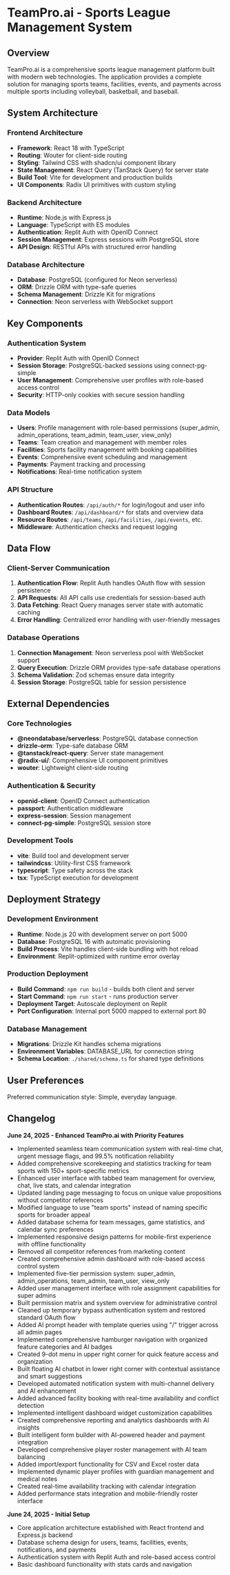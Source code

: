 # TeamPro.ai - Sports League Management System

## Overview

TeamPro.ai is a comprehensive sports league management platform built with modern web technologies. The application provides a complete solution for managing sports teams, facilities, events, and payments across multiple sports including volleyball, basketball, and baseball.

## System Architecture

### Frontend Architecture
- **Framework**: React 18 with TypeScript
- **Routing**: Wouter for client-side routing
- **Styling**: Tailwind CSS with shadcn/ui component library
- **State Management**: React Query (TanStack Query) for server state
- **Build Tool**: Vite for development and production builds
- **UI Components**: Radix UI primitives with custom styling

### Backend Architecture
- **Runtime**: Node.js with Express.js
- **Language**: TypeScript with ES modules
- **Authentication**: Replit Auth with OpenID Connect
- **Session Management**: Express sessions with PostgreSQL store
- **API Design**: RESTful APIs with structured error handling

### Database Architecture
- **Database**: PostgreSQL (configured for Neon serverless)
- **ORM**: Drizzle ORM with type-safe queries
- **Schema Management**: Drizzle Kit for migrations
- **Connection**: Neon serverless with WebSocket support

## Key Components

### Authentication System
- **Provider**: Replit Auth with OpenID Connect
- **Session Storage**: PostgreSQL-backed sessions using connect-pg-simple
- **User Management**: Comprehensive user profiles with role-based access control
- **Security**: HTTP-only cookies with secure session handling

### Data Models
- **Users**: Profile management with role-based permissions (super_admin, admin_operations, team_admin, team_user, view_only)
- **Teams**: Team creation and management with member roles
- **Facilities**: Sports facility management with booking capabilities
- **Events**: Comprehensive event scheduling and management
- **Payments**: Payment tracking and processing
- **Notifications**: Real-time notification system

### API Structure
- **Authentication Routes**: `/api/auth/*` for login/logout and user info
- **Dashboard Routes**: `/api/dashboard/*` for stats and overview data
- **Resource Routes**: `/api/teams`, `/api/facilities`, `/api/events`, etc.
- **Middleware**: Authentication checks and request logging

## Data Flow

### Client-Server Communication
1. **Authentication Flow**: Replit Auth handles OAuth flow with session persistence
2. **API Requests**: All API calls use credentials for session-based auth
3. **Data Fetching**: React Query manages server state with automatic caching
4. **Error Handling**: Centralized error handling with user-friendly messages

### Database Operations
1. **Connection Management**: Neon serverless pool with WebSocket support
2. **Query Execution**: Drizzle ORM provides type-safe database operations
3. **Schema Validation**: Zod schemas ensure data integrity
4. **Session Storage**: PostgreSQL table for session persistence

## External Dependencies

### Core Technologies
- **@neondatabase/serverless**: PostgreSQL database connection
- **drizzle-orm**: Type-safe database ORM
- **@tanstack/react-query**: Server state management
- **@radix-ui/**: Comprehensive UI component primitives
- **wouter**: Lightweight client-side routing

### Authentication & Security
- **openid-client**: OpenID Connect authentication
- **passport**: Authentication middleware
- **express-session**: Session management
- **connect-pg-simple**: PostgreSQL session store

### Development Tools
- **vite**: Build tool and development server
- **tailwindcss**: Utility-first CSS framework
- **typescript**: Type safety across the stack
- **tsx**: TypeScript execution for development

## Deployment Strategy

### Development Environment
- **Runtime**: Node.js 20 with development server on port 5000
- **Database**: PostgreSQL 16 with automatic provisioning
- **Build Process**: Vite handles client-side bundling with hot reload
- **Environment**: Replit-optimized with runtime error overlay

### Production Deployment
- **Build Command**: `npm run build` - builds both client and server
- **Start Command**: `npm run start` - runs production server
- **Deployment Target**: Autoscale deployment on Replit
- **Port Configuration**: Internal port 5000 mapped to external port 80

### Database Management
- **Migrations**: Drizzle Kit handles schema migrations
- **Environment Variables**: DATABASE_URL for connection string
- **Schema Location**: `./shared/schema.ts` for shared type definitions

## User Preferences

Preferred communication style: Simple, everyday language.

## Changelog

**June 24, 2025 - Enhanced TeamPro.ai with Priority Features**
- Implemented seamless team communication system with real-time chat, urgent message flags, and 99.5% notification reliability
- Added comprehensive scorekeeping and statistics tracking for team sports with 150+ sport-specific metrics
- Enhanced user interface with tabbed team management for overview, chat, live stats, and calendar integration
- Updated landing page messaging to focus on unique value propositions without competitor references
- Modified language to use "team sports" instead of naming specific sports for broader appeal
- Added database schema for team messages, game statistics, and calendar sync preferences
- Implemented responsive design patterns for mobile-first experience with offline functionality
- Removed all competitor references from marketing content
- Created comprehensive admin dashboard with role-based access control system
- Implemented five-tier permission system: super_admin, admin_operations, team_admin, team_user, view_only
- Added user management interface with role assignment capabilities for super admins
- Built permission matrix and system overview for administrative control
- Cleaned up temporary bypass authentication system and restored standard OAuth flow
- Added AI prompt header with template queries using "/" trigger across all admin pages
- Implemented comprehensive hamburger navigation with organized feature categories and AI badges
- Created 9-dot menu in upper right corner for quick feature access and organization
- Built floating AI chatbot in lower right corner with contextual assistance and smart suggestions
- Developed automated notification system with multi-channel delivery and AI enhancement
- Added advanced facility booking with real-time availability and conflict detection
- Implemented intelligent dashboard widget customization capabilities
- Created comprehensive reporting and analytics dashboards with AI insights
- Built intelligent form builder with AI-powered header and payment integration
- Developed comprehensive player roster management with AI team balancing
- Added import/export functionality for CSV and Excel roster data
- Implemented dynamic player profiles with guardian management and medical notes
- Created real-time availability tracking with calendar integration
- Added performance stats integration and mobile-friendly roster interface

**June 24, 2025 - Initial Setup**
- Core application architecture established with React frontend and Express.js backend
- Database schema design for users, teams, facilities, events, notifications, and payments
- Authentication system with Replit Auth and role-based access control
- Basic dashboard functionality with stats cards and navigation